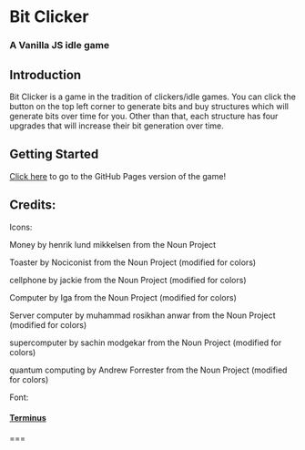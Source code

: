 # Bit Clicker
### A Vanilla JS idle game

## Introduction
Bit Clicker is a game in the tradition of clickers/idle games. You can click the button on the top left corner to generate bits and buy structures which will generate bits over time for you. Other than that, each structure has four upgrades that will increase their bit generation over time.

## Getting Started
[Click here](https://porissawa.github.io/bitclick/src/index.html) to go to the GitHub Pages version of the game!

## Credits:

Icons:

Money by henrik lund mikkelsen from the Noun Project

Toaster by Nociconist from the Noun Project (modified for colors)

cellphone by jackie from the Noun Project (modified for colors)

Computer by Iga from the Noun Project (modified for colors)

Server computer by muhammad rosikhan anwar from the Noun Project (modified for colors)

supercomputer by sachin modgekar from the Noun Project (modified for colors)

quantum computing by Andrew Forrester from the Noun Project (modified for colors)

Font:
#### [Terminus](https://github.com/ryanoasis/nerd-fonts/blob/master/patched-fonts/Terminus/font-info.md)
===

